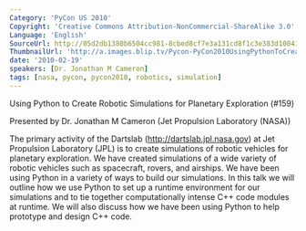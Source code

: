 ```yaml
---
Category: 'PyCon US 2010'
Copyright: 'Creative Commons Attribution-NonCommercial-ShareAlike 3.0'
Language: 'English'
SourceUrl: http://05d2db1380b6504cc981-8cbed8cf7e3a131cd8f1c3e383d10041.r93.cf2.rackcdn.com/pycon-us-2010/274_using-python-to-create-robotic-simulations-for-planetary-exploration-159.m4v
ThumbnailUrl: 'http://a.images.blip.tv/Pycon-PyCon2010UsingPythonToCreateRoboticSimulationsForPlaneta894-385.jpg'
date: '2010-02-19'
speakers: [Dr. Jonathan M Cameron]
tags: [nasa, pycon, pycon2010, robotics, simulation]
---
```

Using Python to Create Robotic Simulations for Planetary Exploration (#159)

Presented by Dr. Jonathan M Cameron (Jet Propulsion Laboratory (NASA))

The primary activity of the Dartslab (http://dartslab.jpl.nasa.gov) at Jet
Propulsion Laboratory (JPL) is to create simulations of robotic vehicles for
planetary exploration. We have created simulations of a wide variety of
robotic vehicles such as spacecraft, rovers, and airships. We have been using
Python in a variety of ways to build our simulations. In this talk we will
outline how we use Python to set up a runtime environment for our simulations
and to tie together computationally intense C++ code modules at runtime. We
will also discuss how we have been using Python to help prototype and design
C++ code.

